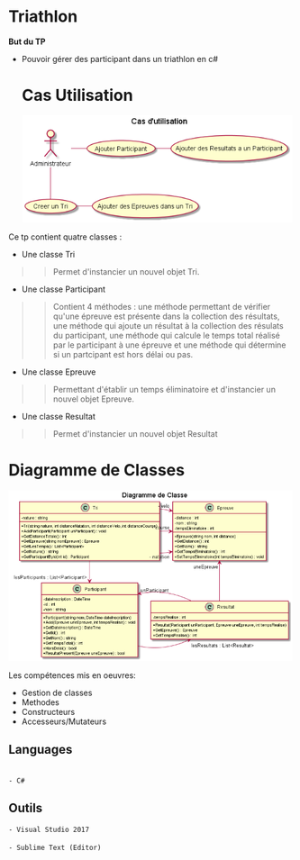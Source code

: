 # Triathlon

**But du TP**
* Pouvoir gérer des participant dans un triathlon en c#


  # Cas Utilisation
  
  ![CasUtilisation](https://github.com/mlima95/Triathlon/blob/master/CasUtilisationTriathlon.png)
  
 Ce tp contient quatre classes :
  * Une classe Tri
  >>Permet d'instancier un nouvel objet Tri.
  * Une classe Participant
  >>Contient 4 méthodes : une méthode permettant de vérifier qu'une épreuve est présente dans la collection des résultats, une méthode qui ajoute un résultat à la collection des résulats du participant, une méthode qui calcule le temps total réalisé par le participant à une     épreuve et une méthode qui détermine si un partcipant est hors délai ou pas.
  * Une classe Epreuve
  >> Permettant d'établir un temps éliminatoire et d'instancier un nouvel objet Epreuve.
  * Une classe Resultat
  >>Permet d'instancier un nouvel objet Resultat
  
  # Diagramme de Classes
  
  ![Diagramme de classes](https://github.com/mlima95/Triathlon/blob/master/DiagrammeClasseTriathlon.png)
  
  Les compétences mis en oeuvres:
  * Gestion de classes 
  * Methodes 
  * Constructeurs 
  * Accesseurs/Mutateurs
  
  ## Languages
```

- C#

```
## Outils
```
- Visual Studio 2017

- Sublime Text (Editor)

```
